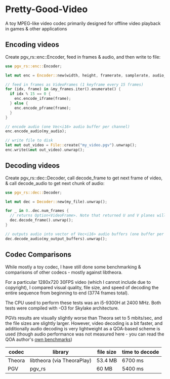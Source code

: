 # Pretty-Good-Video
A toy MPEG-like video codec primarily designed for offline video playback in games & other applications

## Encoding videos

Create pgv_rs::enc::Encoder, feed in frames & audio, and then write to file:

```rs
use pgv_rs::enc::Encoder;

let mut enc = Encoder::new(width, height, framerate, samplerate, audio_channels);

// feed in frames as VideoFrames (1 keyframe every 15 frames)
for (idx, frame) in &my_frames.iter().enumerate() {
  if idx % 15 == 0 {
    enc.encode_iframe(frame);
  } else {
    enc.encode_pframe(frame);
  }
}

// encode audio (one Vec<i16> audio buffer per channel)
enc.encode_audio(my_audio);

// write file to disk
let mut out_video = File::create("my_video.pgv").unwrap();
enc.write(&mut out_video).unwrap();
```

## Decoding videos

Create pgv_rs::dec::Decoder, call decode_frame to get next frame of video, & call decode_audio to get next chunk of audio:

```rs
use pgv_rs::dec::Decoder;

let mut dec = Decoder::new(my_file).unwrap();

for _ in 0..dec.num_frames {
  // returns Option<VideoFrame>. Note that returned U and V planes will be half the size of the Y plane in both dimensions!
  dec.decode_frame().unwrap();
}

// outputs audio into vector of Vec<i16> audio buffers (one buffer per channel). All buffers must have same length.
dec.decode_audio(my_output_buffers).unwrap();
```

## Codec Comparisons

While mostly a toy codec, I have still done some benchmarking & comparisons of other codecs - mostly against libtheora.

For a particular 1280x720 30FPS video (which I cannot include due to copyright), I compared visual quality, file size, and speed of decoding the entire
sequence from beginning to end (3774 frames total).

The CPU used to perform these tests was an i5-9300H at 2400 MHz. Both tests were compiled with -O3 for Skylake architecture.

PGVs results are visually slightly worse than Theora set to 5 mbits/sec, and the file sizes are slightly larger. However, video decoding is a bit faster, and additionally audio decoding is very lightweight as a QOA-based scheme is used (though audio performance was not measured here - you can read the QOA author's [own benchmarks](https://phoboslab.org/log/2023/04/qoa-specification))

| codec | library | file size | time to decode |
| --- | --- | --- | --- |
| Theora | libtheora (via TheoraPlay) | 53.4 MB | 6700 ms |
| PGV | pgv_rs | 60 MB | 5400 ms |